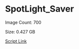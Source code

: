 # SpotLight_Saver

Image Count: 700








Size: 0.427 GB

[Script Link](https://github.com/liuyal/Archive/blob/master/Python/Utilities/Miscellaneous/spotlight_saver.py)